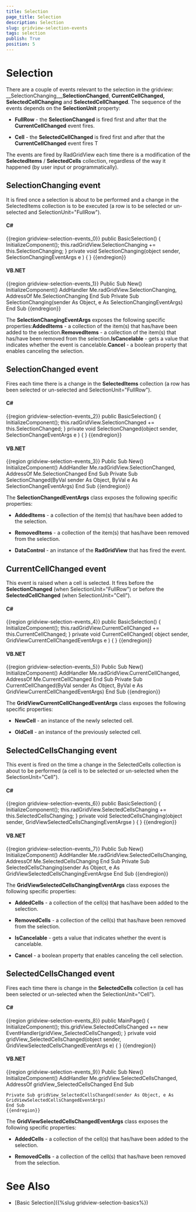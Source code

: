 ```yaml
---
title: Selection
page_title: Selection
description: Selection
slug: gridview-selection-events
tags: selection
publish: True
position: 5
---
```


# Selection



There are a couple of events relevant to the selection in the gridview: __SelectionChanging,____SelectionChanged__, __CurrentCellChanged, SelectedCellChanging__ and __SelectedCellChanged__. The sequence of the events depends on the __SelectionUnit__ property:

* __FullRow__ - the __SelectionChanged__ is fired first and after that the __CurrentCellChanged__ event fires. 


* __Cell__ - the __SelectedCellChanged__ is fired first and after that the __CurrentCellChanged__ event fires T

The events are fired by RadGridView each time there is a modification of the __SelectedItems__ / __SelectedCells__ collection, regardless of the way it happened (by user input or programmatically). 

## SelectionChanging event

It is fired once a selection is about to be performed and a change in the SelectedItems collection is to be executed (a row is to be selected or un-selected and SelectionUnit="FullRow").

#### __C#__

{{region gridview-selection-events_0}}
	public BasicSelection()
	{
	    InitializeComponent();
	    this.radGridView.SelectionChanging += this.SelectionChanging;
	}
	private void SelectionChanging(object sender, SelectionChangingEventArgs e )
	{ 
	}
	{{endregion}}



#### __VB.NET__

{{region gridview-selection-events_1}}
	Public Sub New()
	 InitializeComponent()
	 AddHandler Me.radGridView.SelectionChanging, AddressOf Me.SelectionChanging
	End Sub
	Private Sub SelectionChanging(sender As Object, e As SelectionChangingEventArgs)
	End Sub
	{{endregion}}



The __SelectionChangingEventArgs__ exposes the following specific properties:__AddedItems__ - a collection of the item(s) that has/have been added to the selection.__RemovedItems__ - a collection of the item(s) that has/have been removed from the selection.__IsCancelable__ - gets a value that indicates whether the event is cancelable.__Cancel__ - a boolean property that enables canceling the selection. 

## SelectionChanged event

Fires each time there is a change in the __SelectedItems__ collection (a row has been selected or un-selected and SelectionUnit="FullRow").

#### __C#__

{{region gridview-selection-events_2}}
	public BasicSelection()
	{
	    InitializeComponent();
	    this.radGridView.SelectionChanged += this.SelectionChanged;
	}
	private void SelectionChanged(object sender, SelectionChangeEventArgs e )
	{
	}
	{{endregion}}



#### __VB.NET__

{{region gridview-selection-events_3}}
	Public Sub New()
	    InitializeComponent()
	    AddHandler Me.radGridView.SelectionChanged, AddressOf Me.SelectionChanged
	End Sub
	Private Sub SelectionChanged(ByVal sender As Object, ByVal e As SelectionChangeEventArgs)
	End Sub
	{{endregion}}



The __SelectionChangedEventArgs__ class exposes the following specific properties:

* __AddedItems__ - a collection of the item(s) that has/have been added to the selection.

* __RemovedItems__ - a collection of the item(s) that has/have been removed from the selection.

* __DataControl__ - an instance of the __RadGridView__ that has fired the event. 

## CurrentCellChanged event

This event is raised when a cell is selected. It fires before the __SelectionChanged__ (when SelectionUnit="FullRow") or before the __SelectedCellChanged__ (when SelectionUnit="Cell").

#### __C#__

{{region gridview-selection-events_4}}
	public BasicSelection()
	{
	    InitializeComponent();
	    this.radGridView.CurrentCellChanged += this.CurrentCellChanged;
	}
	private void CurrentCellChanged( object sender, GridViewCurrentCellChangedEventArgs e )
	{
	}
	{{endregion}}



#### __VB.NET__

{{region gridview-selection-events_5}}
	Public Sub New()
	    InitializeComponent()
	    AddHandler Me.radGridView.CurrentCellChanged, AddressOf Me.CurrentCellChanged
	End Sub
	Private Sub CurrentCellChanged(ByVal sender As Object, ByVal e As GridViewCurrentCellChangedEventArgs)
	End Sub
	{{endregion}}



The __GridViewCurrentCellChangedEventArgs__ class exposes the following specific properties:

* __NewCell__ - an instance of the newly selected cell.

* __OldCell__ - an instance of the previously selected cell.

## SelectedCellsChanging event

This event is fired on the time a change in the SelectedCells collection is about to be performed (a cell is to be selected or un-selected when the SelectionUnit="Cell").

#### __C#__

{{region gridview-selection-events_6}}
	public BasicSelection()
	{
	  InitializeComponent();
	  this.radGridView.SelectedCellsChanging += this.SelectedCellsChanging;
	}
	private void SelectedCellsChanging(object sender, GridViewSelectedCellsChangingEventArgse )
	{ 
	}
	{{endregion}}



#### __VB.NET__

{{region gridview-selection-events_7}}
	Public Sub New()
	 InitializeComponent()
	 AddHandler Me.radGridView.SelectedCellsChanging, AddressOf Me.SelectedCellsChanging
	End Sub
	Private Sub SelectedCellsChanging(sender As Object, e As GridViewSelectedCellsChangingEventArgse 
	End Sub
	{{endregion}}



The __GridViewSelectedCellsChangingEventArgs__ class exposes the following specific properties:

* __AddedCells__ - a collection of the cell(s) that has/have been added to the selection.

* __RemovedCells__ - a collection of the cell(s) that has/have been removed from the selection.

* __IsCancelable__ - gets a value that indicates whether the event is cancelable.

* __Cancel__ - a boolean property that enables canceling the cell selection. 

## SelectedCellsChanged event

Fires each time there is change in the __SelectedCells__ collection (a cell has been selected or un-selected when the SelectionUnit="Cell").

#### __C#__

{{region gridview-selection-events_8}}
	public MainPage()
	{
	 InitializeComponent();
	 this.gridView.SelectedCellsChanged += new EventHandler<GridViewSelectedCellsChangedEventArgs>(gridView_SelectedCellsChanged);
	}
	private void gridView_SelectedCellsChanged(object sender, GridViewSelectedCellsChangedEventArgs e)
	{
	}
	{{endregion}}



#### __VB.NET__

{{region gridview-selection-events_9}}
	Public Sub New()
	 InitializeComponent()
	 AddHandler Me.gridView.SelectedCellsChanged, AddressOf gridView_SelectedCellsChanged
	End Sub 
	
	Private Sub gridView_SelectedCellsChanged(sender As Object, e As GridViewSelectedCellsChangedEventArgs)
	End Sub
	{{endregion}}



The __GridViewSelectedCellsChangedEventArgs__ class exposes the following specific properties:

* __AddedCells__ - a collection of the cell(s) that has/have been added to the selection.

* __RemovedCells__ - a collection of the cell(s) that has/have been removed from the selection.



# See Also

 * [Basic Selection]({%slug gridview-selection-basics%})
